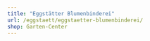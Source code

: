 ```yaml
---
title: "Eggstätter Blumenbinderei"
url: /eggstaett/eggstaetter-blumenbinderei/
shop: Garten-Center
---
```

